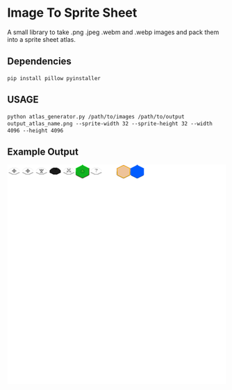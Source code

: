 # Image To Sprite Sheet

A small library to take .png .jpeg .webm and .webp images and pack them into a sprite sheet atlas.


## Dependencies

```
pip install pillow pyinstaller
```

## USAGE

```
python atlas_generator.py /path/to/images /path/to/output output_atlas_name.png --sprite-width 32 --sprite-height 32 --width 4096 --height 4096
```

## Example Output
![test](./example_atlus/test-atlus.png)